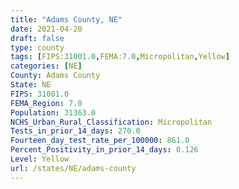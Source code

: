 ```yaml
---
title: "Adams County, NE"
date: 2021-04-20
draft: false
type: county
tags: [FIPS:31001.0,FEMA:7.0,Micropolitan,Yellow]
categories: [NE]
County: Adams County
State: NE
FIPS: 31001.0
FEMA_Region: 7.0
Population: 31363.0
NCHS_Urban_Rural_Classification: Micropolitan
Tests_in_prior_14_days: 270.0
Fourteen_day_test_rate_per_100000: 861.0
Percent_Positivity_in_prior_14_days: 0.126
Level: Yellow
url: /states/NE/adams-county
---
```



